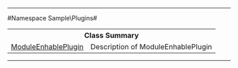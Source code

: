 - - -

#Namespace Sample\Plugins#

<table class="title">
<tr><th colspan="2" class="title">Class Summary</th></tr>
<tr><td class="name"><a href="https://github.com/JeyDotC/Hirudo-docs/blob/master/sample/plugins/moduleenhableplugin.html">ModuleEnhablePlugin</a></td><td class="description">Description of ModuleEnhablePlugin</td></tr>
</table>

- - -

